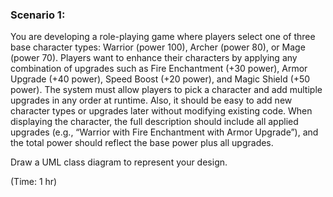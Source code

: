 ### Scenario 1:

You are developing a role-playing game where players select one of three base character types: Warrior (power 100), Archer (power 80), or Mage (power 70). Players want to enhance their characters by applying any combination of upgrades such as Fire Enchantment (+30 power), Armor Upgrade (+40 power), Speed Boost (+20 power), and Magic Shield (+50 power). The system must allow players to pick a character and add multiple upgrades in any order at runtime. Also, it should be easy to add new character types or upgrades later without modifying existing code. When displaying the character, the full description should include all applied upgrades (e.g., “Warrior with Fire Enchantment with Armor Upgrade”), and the total power should reflect the base power plus all upgrades.

Draw a UML class diagram to represent your design.

(Time: 1 hr)